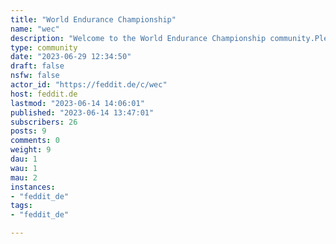 ```yaml
---
title: "World Endurance Championship" 
name: "wec"
description: "Welcome to the World Endurance Championship community.Please keep discussions civil, respect other’s opinions, and keep it friendly.Thanks!"
type: community
date: "2023-06-29 12:34:50"
draft: false
nsfw: false
actor_id: "https://feddit.de/c/wec"
host: feddit.de
lastmod: "2023-06-14 14:06:01"
published: "2023-06-14 13:47:01"
subscribers: 26
posts: 9
comments: 0
weight: 9
dau: 1
wau: 1
mau: 2
instances:
- "feddit_de"
tags: 
- "feddit_de"

---
```

